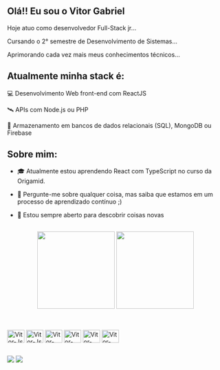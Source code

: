 ## Olá!! Eu sou o Vitor Gabriel

Hoje atuo como desenvolvedor Full-Stack jr...

Cursando o 2° semestre de Desenvolvimento de Sistemas...

Aprimorando cada vez mais meus conhecimentos técnicos...

## Atualmente minha stack é: 

💻 Desenvolvimento Web front-end com ReactJS

🛰️ APIs com Node.js ou PHP

💾 Armazenamento em bancos de dados relacionais (SQL), MongoDB ou Firebase

## Sobre mim:

- 🎓 Atualmente estou aprendendo React com TypeScript no curso da Origamid.

- 💬 Pergunte-me sobre qualquer coisa, mas saiba que estamos em um processo de aprendizado contínuo ;)

- 🔭 Estou sempre aberto para descobrir coisas novas

##

<div align="center">
  <a href="https://github.com/vitorsilva27"></a>
  <img height="180em" src="https://github-readme-stats.vercel.app/api?                                                                   username=vitorsilva27&show_icons=true&theme=onedark&include_all_commits=true&count_private=true">
  <img height="180em" src="https://github-readme-stats.vercel.app/api/top-langs/?username=vitorsilva27&layout=compact&langs_count=7&theme=onedark">
</div>
  
##
  
<div style="display: inline_block"><br>
  <img align="center" alt="Vitor-Js" height="30" width="40" src="https://cdn.jsdelivr.net/gh/devicons/devicon/icons/javascript/javascript-original.svg">
  <img align="center" alt="Vitor-Js" height="30" width="40" src="https://cdn.jsdelivr.net/gh/devicons/devicon/icons/typescript/typescript-plain.svg">    
  <img align="center" alt="Vitor-HTML" height="30" width="40" src="https://cdn.jsdelivr.net/gh/devicons/devicon/icons/html5/html5-plain.svg"> 
  <img align="center" alt="Vitor-CSS" height="30" width="40" src="https://cdn.jsdelivr.net/gh/devicons/devicon/icons/css3/css3-plain.svg">                 <img align="center" alt="Vitor-PHP" height="30" width="40" src="https://cdn.jsdelivr.net/gh/devicons/devicon/icons/php/php-plain.svg">
  <img align="center" alt="Vitor-PHP" height="30" width="40" src="https://cdn.jsdelivr.net/gh/devicons/devicon/icons/react/react-original.svg">  
 </div>
  
  ##
  
<div> 
  <a href="https://instagram.com/vitor_vieira327" target="_blank"><img src="https://img.shields.io/badge/-Instagram-%23E4405F?style=for-the-                badge&logo=instagram&logoColor=white" target="_blank"></a>
  <a href="https://www.linkedin.com/in/vitor-gabriel-vieira-18732221a" target="_blank"><img src="https://img.shields.io/badge/-LinkedIn-%230077B5?          style=for-the-badge&logo=linkedin&logoColor=white" target="_blank"></a> 
</div>
  
